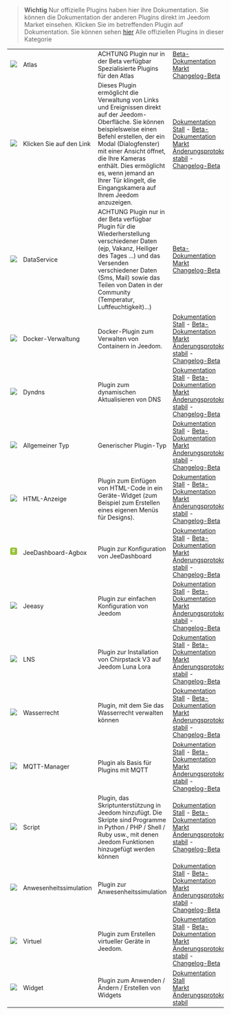 
>**Wichtig**
>Nur offizielle Plugins haben hier ihre Dokumentation. Sie können die Dokumentation der anderen Plugins direkt im Jeedom Market einsehen. Klicken Sie im betreffenden Plugin auf Dokumentation.
>Sie können sehen [hier](https://market.jeedom.com/index.php?v=d&p=market&type=plugin&categorie=programming) Alle offiziellen Plugins in dieser Kategorie


| | | | |
|--- | --- | --- | ---|
|<img src="atlas/beta/atlas_icon.png" class="pluginLogo" width="100" />|Atlas|ACHTUNG Plugin nur in der Beta verfügbar<br/>Spezialisierte Plugins für den Atlas|[Beta-Dokumentation](atlas/beta/index.md)<br/>[Markt](https://market.jeedom.com/index.php?v=d&p=market_display&id=4195)<br/>[Changelog-Beta](atlas/beta/changelog.md)|
|<img src="clink/clink_icon.png" class="pluginLogo" width="100" />|Klicken Sie auf den Link|Dieses Plugin ermöglicht die Verwaltung von Links und Ereignissen direkt auf der Jeedom-Oberfläche. Sie können beispielsweise einen Befehl erstellen, der ein Modal (Dialogfenster) mit einer Ansicht öffnet, die Ihre Kameras enthält. Dies ermöglicht es, wenn jemand an Ihrer Tür klingelt, die Eingangskamera auf Ihrem Jeedom anzuzeigen.|[Dokumentation Stall](clink/index.md) - [Beta-Dokumentation](clink/beta/index.md)<br/>[Markt](https://market.jeedom.com/index.php?v=d&p=market_display&id=1867)<br/>[Änderungsprotokoll stabil](clink/changelog.md) - [Changelog-Beta](clink/beta/changelog.md)|
|<img src="dataservice/beta/dataservice_icon.png" class="pluginLogo" width="100" />|DataService|ACHTUNG Plugin nur in der Beta verfügbar<br/>Plugin für die Wiederherstellung verschiedener Daten (ejp, Vakanz, Heiliger des Tages ...) und das Versenden verschiedener Daten (Sms, Mail) sowie das Teilen von Daten in der Community (Temperatur, Luftfeuchtigkeit)...)|[Beta-Dokumentation](dataservice/beta/index.md)<br/>[Markt](https://market.jeedom.com/index.php?v=d&p=market_display&id=3886)<br/>[Changelog-Beta](dataservice/beta/changelog.md)|
|<img src="docker2/docker2_icon.png" class="pluginLogo" width="100" />|Docker-Verwaltung|Docker-Plugin zum Verwalten von Containern in Jeedom.|[Dokumentation Stall](docker2/index.md) - [Beta-Dokumentation](docker2/beta/index.md)<br/>[Markt](https://market.jeedom.com/index.php?v=d&p=market_display&id=4204)<br/>[Änderungsprotokoll stabil](docker2/changelog.md) - [Changelog-Beta](docker2/beta/changelog.md)|
|<img src="dyndns/dyndns_icon.png" class="pluginLogo" width="100" />|Dyndns|Plugin zum dynamischen Aktualisieren von DNS|[Dokumentation Stall](dyndns/index.md) - [Beta-Dokumentation](dyndns/beta/index.md)<br/>[Markt](https://market.jeedom.com/index.php?v=d&p=market_display&id=1928)<br/>[Änderungsprotokoll stabil](dyndns/changelog.md) - [Changelog-Beta](dyndns/beta/changelog.md)|
|<img src="genTypePerso/genTypePerso_icon.png" class="pluginLogo" width="100" />|Allgemeiner Typ|Generischer Plugin-Typ|[Dokumentation Stall](genTypePerso/index.md) - [Beta-Dokumentation](genTypePerso/beta/index.md)<br/>[Markt](https://market.jeedom.com/index.php?v=d&p=market_display&id=4494)<br/>[Änderungsprotokoll stabil](genTypePerso/changelog.md) - [Changelog-Beta](genTypePerso/beta/changelog.md)|
|<img src="htmldisplay/htmldisplay_icon.png" class="pluginLogo" width="100" />|HTML-Anzeige|Plugin zum Einfügen von HTML-Code in ein Geräte-Widget (zum Beispiel zum Erstellen eines eigenen Menüs für Designs).|[Dokumentation Stall](htmldisplay/index.md) - [Beta-Dokumentation](htmldisplay/beta/index.md)<br/>[Markt](https://market.jeedom.com/index.php?v=d&p=market_display&id=3843)<br/>[Änderungsprotokoll stabil](htmldisplay/changelog.md) - [Changelog-Beta](htmldisplay/beta/changelog.md)|
|<img src="jeeDashboardAgbox/jeeDashboardAgbox_icon.png" class="pluginLogo" width="100" />|JeeDashboard-Agbox|Plugin zur Konfiguration von JeeDashboard|[Dokumentation Stall](jeeDashboardAgbox/index.md) - [Beta-Dokumentation](jeeDashboardAgbox/beta/index.md)<br/>[Markt](https://market.jeedom.com/index.php?v=d&p=market_display&id=4523)<br/>[Änderungsprotokoll stabil](jeeDashboardAgbox/changelog.md) - [Changelog-Beta](jeeDashboardAgbox/beta/changelog.md)|
|<img src="jeeasy/jeeasy_icon.png" class="pluginLogo" width="100" />|Jeeasy|Plugin zur einfachen Konfiguration von Jeedom|[Dokumentation Stall](jeeasy/index.md) - [Beta-Dokumentation](jeeasy/beta/index.md)<br/>[Markt](https://market.jeedom.com/index.php?v=d&p=market_display&id=3828)<br/>[Änderungsprotokoll stabil](jeeasy/changelog.md) - [Changelog-Beta](jeeasy/beta/changelog.md)|
|<img src="lns/lns_icon.png" class="pluginLogo" width="100" />|LNS|Plugin zur Installation von Chirpstack V3 auf Jeedom Luna Lora|[Dokumentation Stall](lns/index.md) - [Beta-Dokumentation](lns/beta/index.md)<br/>[Markt](https://market.jeedom.com/index.php?v=d&p=market_display&id=4408)<br/>[Änderungsprotokoll stabil](lns/changelog.md) - [Changelog-Beta](lns/beta/changelog.md)|
|<img src="loideau/loideau_icon.png" class="pluginLogo" width="100" />|Wasserrecht|Plugin, mit dem Sie das Wasserrecht verwalten können|[Dokumentation Stall](loideau/index.md) - [Beta-Dokumentation](loideau/beta/index.md)<br/>[Markt](https://market.jeedom.com/index.php?v=d&p=market_display&id=4491)<br/>[Änderungsprotokoll stabil](loideau/changelog.md) - [Changelog-Beta](loideau/beta/changelog.md)|
|<img src="mqtt2/mqtt2_icon.png" class="pluginLogo" width="100" />|MQTT-Manager|Plugin als Basis für Plugins mit MQTT|[Dokumentation Stall](mqtt2/index.md) - [Beta-Dokumentation](mqtt2/beta/index.md)<br/>[Markt](https://market.jeedom.com/index.php?v=d&p=market_display&id=4213)<br/>[Änderungsprotokoll stabil](mqtt2/changelog.md) - [Changelog-Beta](mqtt2/beta/changelog.md)|
|<img src="script/script_icon.png" class="pluginLogo" width="100" />|Script|Plugin, das Skriptunterstützung in Jeedom hinzufügt. Die Skripte sind Programme in Python / PHP / Shell / Ruby usw., mit denen Jeedom Funktionen hinzugefügt werden können|[Dokumentation Stall](script/index.md) - [Beta-Dokumentation](script/beta/index.md)<br/>[Markt](https://market.jeedom.com/index.php?v=d&p=market_display&id=20)<br/>[Änderungsprotokoll stabil](script/changelog.md) - [Changelog-Beta](script/beta/changelog.md)|
|<img src="simupre/simupre_icon.png" class="pluginLogo" width="100" />|Anwesenheitssimulation|Plugin zur Anwesenheitssimulation|[Dokumentation Stall](simupre/index.md) - [Beta-Dokumentation](simupre/beta/index.md)<br/>[Markt](https://market.jeedom.com/index.php?v=d&p=market_display&id=3762)<br/>[Änderungsprotokoll stabil](simupre/changelog.md) - [Changelog-Beta](simupre/beta/changelog.md)|
|<img src="virtual/virtual_icon.png" class="pluginLogo" width="100" />|Virtuel|Plugin zum Erstellen virtueller Geräte in Jeedom.|[Dokumentation Stall](virtual/index.md) - [Beta-Dokumentation](virtual/beta/index.md)<br/>[Markt](https://market.jeedom.com/index.php?v=d&p=market_display&id=21)<br/>[Änderungsprotokoll stabil](virtual/changelog.md) - [Changelog-Beta](virtual/beta/changelog.md)|
|<img src="widget/widget_icon.png" class="pluginLogo" width="100" />|Widget|Plugin zum Anwenden / Ändern / Erstellen von Widgets|[Dokumentation Stall](widget/index.md)<br/>[Markt](https://market.jeedom.com/index.php?v=d&p=market_display&id=9)<br/>[Änderungsprotokoll stabil](widget/changelog.md)|
